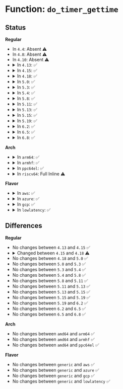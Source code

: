 # Function: <code>do_timer_gettime</code>

## Status
<b>Regular</b>
<ul>
<li>
In <code>4.4</code>: Absent ⚠️
</li>
<li>
In <code>4.8</code>: Absent ⚠️
</li>
<li>
In <code>4.10</code>: Absent ⚠️
</li>
<li>
<details>
<summary>In <code>4.13</code>: ✅</summary>

```c
int do_timer_gettime(timer_t timer_id, struct itimerspec *setting);
```

**Collision:** Unique Static

**Inline:** No

**Transformation:** False

**Instances:**

```
In kernel/time/posix-timers.c (ffffffff81107a50)
Location: kernel/time/posix-timers.c:716
Inline: False
Direct callers:
  - kernel/time/posix-timers.c:compat_SyS_timer_gettime
  - kernel/time/posix-timers.c:SyS_timer_gettime
```
**Symbols:**

```
ffffffff81107a50-ffffffff81107b02: do_timer_gettime (STB_LOCAL)
```
</details>
</li>
<li>
<details>
<summary>In <code>4.15</code>: ✅</summary>

```c
int do_timer_gettime(timer_t timer_id, struct itimerspec *setting);
```

**Collision:** Unique Static

**Inline:** No

**Transformation:** False

**Instances:**

```
In kernel/time/posix-timers.c (ffffffff81112bc0)
Location: kernel/time/posix-timers.c:722
Inline: False
Direct callers:
  - kernel/time/posix-timers.c:compat_SyS_timer_gettime
  - kernel/time/posix-timers.c:SyS_timer_gettime
```
**Symbols:**

```
ffffffff81112bc0-ffffffff81112c75: do_timer_gettime (STB_LOCAL)
```
</details>
</li>
<li>
<details>
<summary>In <code>4.18</code>: ✅</summary>

```c
int do_timer_gettime(timer_t timer_id, struct itimerspec64 *setting);
```

**Collision:** Unique Static

**Inline:** No

**Transformation:** False

**Instances:**

```
In kernel/time/posix-timers.c (ffffffff8111e680)
Location: kernel/time/posix-timers.c:731
Inline: False
Direct callers:
  - kernel/time/posix-timers.c:__x32_compat_sys_timer_gettime
  - kernel/time/posix-timers.c:__ia32_compat_sys_timer_gettime
  - kernel/time/posix-timers.c:__ia32_sys_timer_gettime
  - kernel/time/posix-timers.c:__x64_sys_timer_gettime
```
**Symbols:**

```
ffffffff8111e680-ffffffff8111e735: do_timer_gettime (STB_LOCAL)
```
</details>
</li>
<li>
<details>
<summary>In <code>5.0</code>: ✅</summary>

```c
int do_timer_gettime(timer_t timer_id, struct itimerspec64 *setting);
```

**Collision:** Unique Static

**Inline:** No

**Transformation:** False

**Instances:**

```
In kernel/time/posix-timers.c (ffffffff81129e50)
Location: kernel/time/posix-timers.c:695
Inline: False
Direct callers:
  - kernel/time/posix-timers.c:__x32_compat_sys_timer_gettime
  - kernel/time/posix-timers.c:__ia32_compat_sys_timer_gettime
  - kernel/time/posix-timers.c:__ia32_sys_timer_gettime
  - kernel/time/posix-timers.c:__x64_sys_timer_gettime
```
**Symbols:**

```
ffffffff81129e50-ffffffff81129f05: do_timer_gettime (STB_LOCAL)
```
</details>
</li>
<li>
<details>
<summary>In <code>5.3</code>: ✅</summary>

```c
int do_timer_gettime(timer_t timer_id, struct itimerspec64 *setting);
```

**Collision:** Unique Static

**Inline:** No

**Transformation:** False

**Instances:**

```
In kernel/time/posix-timers.c (ffffffff811348d0)
Location: kernel/time/posix-timers.c:695
Inline: False
Direct callers:
  - kernel/time/posix-timers.c:__ia32_sys_timer_gettime32
  - kernel/time/posix-timers.c:__x64_sys_timer_gettime32
  - kernel/time/posix-timers.c:__ia32_sys_timer_gettime
  - kernel/time/posix-timers.c:__x64_sys_timer_gettime
```
**Symbols:**

```
ffffffff811348d0-ffffffff81134985: do_timer_gettime (STB_LOCAL)
```
</details>
</li>
<li>
<details>
<summary>In <code>5.4</code>: ✅</summary>

```c
int do_timer_gettime(timer_t timer_id, struct itimerspec64 *setting);
```

**Collision:** Unique Static

**Inline:** No

**Transformation:** False

**Instances:**

```
In kernel/time/posix-timers.c (ffffffff811408e0)
Location: kernel/time/posix-timers.c:695
Inline: False
Direct callers:
  - kernel/time/posix-timers.c:__ia32_sys_timer_gettime32
  - kernel/time/posix-timers.c:__x64_sys_timer_gettime32
  - kernel/time/posix-timers.c:__ia32_sys_timer_gettime
  - kernel/time/posix-timers.c:__x64_sys_timer_gettime
```
**Symbols:**

```
ffffffff811408e0-ffffffff81140995: do_timer_gettime (STB_LOCAL)
```
</details>
</li>
<li>
<details>
<summary>In <code>5.8</code>: ✅</summary>

```c
int do_timer_gettime(timer_t timer_id, struct itimerspec64 *setting);
```

**Collision:** Unique Static

**Inline:** No

**Transformation:** False

**Instances:**

```
In kernel/time/posix-timers.c (ffffffff8114fde0)
Location: kernel/time/posix-timers.c:715
Inline: False
Direct callers:
  - kernel/time/posix-timers.c:__ia32_sys_timer_gettime32
  - kernel/time/posix-timers.c:__x64_sys_timer_gettime32
  - kernel/time/posix-timers.c:__ia32_sys_timer_gettime
  - kernel/time/posix-timers.c:__x64_sys_timer_gettime
```
**Symbols:**

```
ffffffff8114fde0-ffffffff8114fe95: do_timer_gettime (STB_LOCAL)
```
</details>
</li>
<li>
<details>
<summary>In <code>5.11</code>: ✅</summary>

```c
int do_timer_gettime(timer_t timer_id, struct itimerspec64 *setting);
```

**Collision:** Unique Static

**Inline:** No

**Transformation:** False

**Instances:**

```
In kernel/time/posix-timers.c (ffffffff8114c060)
Location: kernel/time/posix-timers.c:715
Inline: False
Direct callers:
  - kernel/time/posix-timers.c:__ia32_sys_timer_gettime32
  - kernel/time/posix-timers.c:__x64_sys_timer_gettime32
  - kernel/time/posix-timers.c:__ia32_sys_timer_gettime
  - kernel/time/posix-timers.c:__x64_sys_timer_gettime
```
**Symbols:**

```
ffffffff8114c060-ffffffff8114c115: do_timer_gettime (STB_LOCAL)
```
</details>
</li>
<li>
<details>
<summary>In <code>5.13</code>: ✅</summary>

```c
int do_timer_gettime(timer_t timer_id, struct itimerspec64 *setting);
```

**Collision:** Unique Static

**Inline:** No

**Transformation:** False

**Instances:**

```
In kernel/time/posix-timers.c (ffffffff8114d520)
Location: kernel/time/posix-timers.c:715
Inline: False
Direct callers:
  - kernel/time/posix-timers.c:__ia32_sys_timer_gettime32
  - kernel/time/posix-timers.c:__x64_sys_timer_gettime32
  - kernel/time/posix-timers.c:__ia32_sys_timer_gettime
  - kernel/time/posix-timers.c:__x64_sys_timer_gettime
```
**Symbols:**

```
ffffffff8114d520-ffffffff8114d5d5: do_timer_gettime (STB_LOCAL)
```
</details>
</li>
<li>
<details>
<summary>In <code>5.15</code>: ✅</summary>

```c
int do_timer_gettime(timer_t timer_id, struct itimerspec64 *setting);
```

**Collision:** Unique Static

**Inline:** No

**Transformation:** False

**Instances:**

```
In kernel/time/posix-timers.c (ffffffff811712d0)
Location: kernel/time/posix-timers.c:715
Inline: False
Direct callers:
  - kernel/time/posix-timers.c:__ia32_sys_timer_gettime32
  - kernel/time/posix-timers.c:__x64_sys_timer_gettime32
  - kernel/time/posix-timers.c:__ia32_sys_timer_gettime
  - kernel/time/posix-timers.c:__x64_sys_timer_gettime
```
**Symbols:**

```
ffffffff811712d0-ffffffff81171385: do_timer_gettime (STB_LOCAL)
```
</details>
</li>
<li>
<details>
<summary>In <code>5.19</code>: ✅</summary>

```c
int do_timer_gettime(timer_t timer_id, struct itimerspec64 *setting);
```

**Collision:** Unique Static

**Inline:** No

**Transformation:** False

**Instances:**

```
In kernel/time/posix-timers.c (ffffffff811a5a00)
Location: kernel/time/posix-timers.c:715
Inline: False
Direct callers:
  - kernel/time/posix-timers.c:__ia32_sys_timer_gettime32
  - kernel/time/posix-timers.c:__x64_sys_timer_gettime32
  - kernel/time/posix-timers.c:__ia32_sys_timer_gettime
  - kernel/time/posix-timers.c:__x64_sys_timer_gettime
```
**Symbols:**

```
ffffffff811a5a00-ffffffff811a5ac9: do_timer_gettime (STB_LOCAL)
```
</details>
</li>
<li>
<details>
<summary>In <code>6.2</code>: ✅</summary>

```c
int do_timer_gettime(timer_t timer_id, struct itimerspec64 *setting);
```

**Collision:** Unique Static

**Inline:** No

**Transformation:** False

**Instances:**

```
In kernel/time/posix-timers.c (ffffffff811e54c0)
Location: kernel/time/posix-timers.c:715
Inline: False
Direct callers:
  - kernel/time/posix-timers.c:__ia32_sys_timer_gettime32
  - kernel/time/posix-timers.c:__x64_sys_timer_gettime32
  - kernel/time/posix-timers.c:__ia32_sys_timer_gettime
  - kernel/time/posix-timers.c:__x64_sys_timer_gettime
```
**Symbols:**

```
ffffffff811e54c0-ffffffff811e5589: do_timer_gettime (STB_LOCAL)
```
</details>
</li>
<li>
<details>
<summary>In <code>6.5</code>: ✅</summary>

```c
int do_timer_gettime(timer_t timer_id, struct itimerspec64 *setting);
```

**Collision:** Unique Static

**Inline:** No

**Transformation:** False

**Instances:**

```
In kernel/time/posix-timers.c (ffffffff811f9b20)
Location: kernel/time/posix-timers.c:696
Inline: False
Direct callers:
  - kernel/time/posix-timers.c:__ia32_sys_timer_gettime32
  - kernel/time/posix-timers.c:__x64_sys_timer_gettime32
  - kernel/time/posix-timers.c:__ia32_sys_timer_gettime
  - kernel/time/posix-timers.c:__x64_sys_timer_gettime
```
**Symbols:**

```
ffffffff811f9b20-ffffffff811f9be9: do_timer_gettime (STB_LOCAL)
```
</details>
</li>
<li>
<details>
<summary>In <code>6.8</code>: ✅</summary>

```c
int do_timer_gettime(timer_t timer_id, struct itimerspec64 *setting);
```

**Collision:** Unique Static

**Inline:** No

**Transformation:** False

**Instances:**

```
In kernel/time/posix-timers.c (ffffffff8120fd10)
Location: kernel/time/posix-timers.c:696
Inline: False
Direct callers:
  - kernel/time/posix-timers.c:__ia32_sys_timer_gettime32
  - kernel/time/posix-timers.c:__x64_sys_timer_gettime32
  - kernel/time/posix-timers.c:__ia32_sys_timer_gettime
  - kernel/time/posix-timers.c:__x64_sys_timer_gettime
```
**Symbols:**

```
ffffffff8120fd10-ffffffff8120fdd9: do_timer_gettime (STB_LOCAL)
```
</details>
</li>
</ul>
<b>Arch</b>
<ul>
<li>
<details>
<summary>In <code>arm64</code>: ✅</summary>

```c
int do_timer_gettime(timer_t timer_id, struct itimerspec64 *setting);
```

**Collision:** Unique Static

**Inline:** No

**Transformation:** False

**Instances:**

```
In kernel/time/posix-timers.c (ffff8000101abad8)
Location: kernel/time/posix-timers.c:695
Inline: False
Direct callers:
  - kernel/time/posix-timers.c:__arm64_sys_timer_gettime32
  - kernel/time/posix-timers.c:__arm64_sys_timer_gettime
```
**Symbols:**

```
ffff8000101abad8-ffff8000101abb94: do_timer_gettime (STB_LOCAL)
```
</details>
</li>
<li>
<details>
<summary>In <code>armhf</code>: ✅</summary>

```c
int do_timer_gettime(timer_t timer_id, struct itimerspec64 *setting);
```

**Collision:** Unique Static

**Inline:** No

**Transformation:** False

**Instances:**

```
In kernel/time/posix-timers.c (c03f5948)
Location: kernel/time/posix-timers.c:695
Inline: False
Direct callers:
  - kernel/time/posix-timers.c:__se_sys_timer_gettime32
  - kernel/time/posix-timers.c:__se_sys_timer_gettime
```
**Symbols:**

```
c03f5948-c03f5a38: do_timer_gettime (STB_LOCAL)
```
</details>
</li>
<li>
<details>
<summary>In <code>ppc64el</code>: ✅</summary>

```c
int do_timer_gettime(timer_t timer_id, struct itimerspec64 *setting);
```

**Collision:** Unique Static

**Inline:** No

**Transformation:** False

**Instances:**

```
In kernel/time/posix-timers.c (c00000000020ea20)
Location: kernel/time/posix-timers.c:695
Inline: False
Direct callers:
  - kernel/time/posix-timers.c:__se_sys_timer_gettime32
  - kernel/time/posix-timers.c:__se_sys_timer_gettime
```
**Symbols:**

```
c00000000020ea20-c00000000020eb0c: do_timer_gettime (STB_LOCAL)
```
</details>
</li>
<li>
<details>
<summary>In <code>riscv64</code>: Full Inline ⚠️</summary>

**Collision:** Unique Static

**Inline:** Full

**Transformation:** False

**Instances:**

```
In kernel/time/posix-timers.c (ffffffe00013662c)
Location: kernel/time/posix-timers.c:695
Inline: True
Inline callers:
  - kernel/time/posix-timers.c:__se_sys_timer_gettime
```
</details>
</li>
</ul>
<b>Flavor</b>
<ul>
<li>
<details>
<summary>In <code>aws</code>: ✅</summary>

```c
int do_timer_gettime(timer_t timer_id, struct itimerspec64 *setting);
```

**Collision:** Unique Static

**Inline:** No

**Transformation:** False

**Instances:**

```
In kernel/time/posix-timers.c (ffffffff81139090)
Location: kernel/time/posix-timers.c:695
Inline: False
Direct callers:
  - kernel/time/posix-timers.c:__ia32_sys_timer_gettime32
  - kernel/time/posix-timers.c:__x64_sys_timer_gettime32
  - kernel/time/posix-timers.c:__ia32_sys_timer_gettime
  - kernel/time/posix-timers.c:__x64_sys_timer_gettime
```
**Symbols:**

```
ffffffff81139090-ffffffff81139145: do_timer_gettime (STB_LOCAL)
```
</details>
</li>
<li>
<details>
<summary>In <code>azure</code>: ✅</summary>

```c
int do_timer_gettime(timer_t timer_id, struct itimerspec64 *setting);
```

**Collision:** Unique Static

**Inline:** No

**Transformation:** False

**Instances:**

```
In kernel/time/posix-timers.c (ffffffff8112bae0)
Location: kernel/time/posix-timers.c:695
Inline: False
Direct callers:
  - kernel/time/posix-timers.c:__ia32_sys_timer_gettime32
  - kernel/time/posix-timers.c:__x64_sys_timer_gettime32
  - kernel/time/posix-timers.c:__ia32_sys_timer_gettime
  - kernel/time/posix-timers.c:__x64_sys_timer_gettime
```
**Symbols:**

```
ffffffff8112bae0-ffffffff8112bb95: do_timer_gettime (STB_LOCAL)
```
</details>
</li>
<li>
<details>
<summary>In <code>gcp</code>: ✅</summary>

```c
int do_timer_gettime(timer_t timer_id, struct itimerspec64 *setting);
```

**Collision:** Unique Static

**Inline:** No

**Transformation:** False

**Instances:**

```
In kernel/time/posix-timers.c (ffffffff81136db0)
Location: kernel/time/posix-timers.c:695
Inline: False
Direct callers:
  - kernel/time/posix-timers.c:__ia32_sys_timer_gettime32
  - kernel/time/posix-timers.c:__x64_sys_timer_gettime32
  - kernel/time/posix-timers.c:__ia32_sys_timer_gettime
  - kernel/time/posix-timers.c:__x64_sys_timer_gettime
```
**Symbols:**

```
ffffffff81136db0-ffffffff81136e65: do_timer_gettime (STB_LOCAL)
```
</details>
</li>
<li>
<details>
<summary>In <code>lowlatency</code>: ✅</summary>

```c
int do_timer_gettime(timer_t timer_id, struct itimerspec64 *setting);
```

**Collision:** Unique Static

**Inline:** No

**Transformation:** False

**Instances:**

```
In kernel/time/posix-timers.c (ffffffff81143840)
Location: kernel/time/posix-timers.c:695
Inline: False
Direct callers:
  - kernel/time/posix-timers.c:__ia32_sys_timer_gettime32
  - kernel/time/posix-timers.c:__x64_sys_timer_gettime32
  - kernel/time/posix-timers.c:__ia32_sys_timer_gettime
  - kernel/time/posix-timers.c:__x64_sys_timer_gettime
```
**Symbols:**

```
ffffffff81143840-ffffffff811438f5: do_timer_gettime (STB_LOCAL)
```
</details>
</li>
</ul>

## Differences
<b>Regular</b>
<ul>
<li>
No changes between <code>4.13</code> and <code>4.15</code> ✅
</li>
<li>
<details>
<summary>Changed between <code>4.15</code> and <code>4.18</code> ⚠️</summary>
<ul>
<li>
<b>Param type changed. </b>
<code>struct itimerspec *setting</code> ➡️ <code>struct itimerspec64 *setting</code>
</li>
</ul>
</details>
</li>
<li>
No changes between <code>4.18</code> and <code>5.0</code> ✅
</li>
<li>
No changes between <code>5.0</code> and <code>5.3</code> ✅
</li>
<li>
No changes between <code>5.3</code> and <code>5.4</code> ✅
</li>
<li>
No changes between <code>5.4</code> and <code>5.8</code> ✅
</li>
<li>
No changes between <code>5.8</code> and <code>5.11</code> ✅
</li>
<li>
No changes between <code>5.11</code> and <code>5.13</code> ✅
</li>
<li>
No changes between <code>5.13</code> and <code>5.15</code> ✅
</li>
<li>
No changes between <code>5.15</code> and <code>5.19</code> ✅
</li>
<li>
No changes between <code>5.19</code> and <code>6.2</code> ✅
</li>
<li>
No changes between <code>6.2</code> and <code>6.5</code> ✅
</li>
<li>
No changes between <code>6.5</code> and <code>6.8</code> ✅
</li>
</ul>
<b>Arch</b>
<ul>
<li>
No changes between <code>amd64</code> and <code>arm64</code> ✅
</li>
<li>
No changes between <code>amd64</code> and <code>armhf</code> ✅
</li>
<li>
No changes between <code>amd64</code> and <code>ppc64el</code> ✅
</li>
</ul>
<b>Flavor</b>
<ul>
<li>
No changes between <code>generic</code> and <code>aws</code> ✅
</li>
<li>
No changes between <code>generic</code> and <code>azure</code> ✅
</li>
<li>
No changes between <code>generic</code> and <code>gcp</code> ✅
</li>
<li>
No changes between <code>generic</code> and <code>lowlatency</code> ✅
</li>
</ul>
